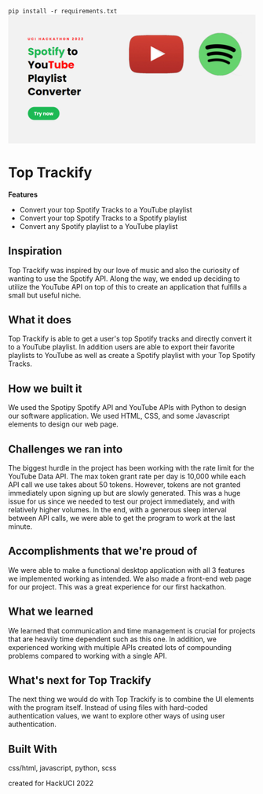 
``pip install -r requirements.txt``
![logo](https://github.com/ghostpyy/Youpify/blob/main/Top%20Trackify%20website/images/original.png)


# Top Trackify

**Features**
- Convert your top Spotify Tracks to a YouTube playlist
- Convert your top Spotify Tracks to a Spotify playlist
- Convert any Spotify playlist to a YouTube playlist

## Inspiration

Top Trackify was inspired by our love of music and also the curiosity of wanting to use the Spotify API. Along the way, we ended up deciding to utilize the YouTube API on top of this to create an application that fulfills a small but useful niche.

## What it does

Top Trackify is able to get a user's top Spotify tracks and directly convert it to a YouTube playlist. In addition users are able to export their favorite playlists to YouTube as well as create a Spotify playlist with your Top Spotify Tracks.

## How we built it

We used the Spotipy Spotify API and YouTube APIs with Python to design our software application. We used HTML, CSS, and some Javascript elements to design our web page.

## Challenges we ran into

The biggest hurdle in the project has been working with the rate limit for the YouTube Data API. The max token grant rate per day is 10,000 while each API call we use takes about 50 tokens. However, tokens are not granted immediately upon signing up but are slowly generated. This was a huge issue for us since we needed to test our project immediately, and with relatively higher volumes. In the end, with a generous sleep interval between API calls, we were able to get the program to work at the last minute.

## Accomplishments that we're proud of

We were able to make a functional desktop application with all 3 features we implemented working as intended. We also made a front-end web page for our project. This was a great experience for our first hackathon.

## What we learned

We learned that communication and time management is crucial for projects that are heavily time dependent such as this one. In addition, we experienced working with multiple APIs created lots of compounding problems compared to working with a single API.

## What's next for Top Trackify

The next thing we would do with Top Trackify is to combine the UI elements with the program itself. Instead of using files with hard-coded authentication values, we want to explore other ways of using user authentication.

## Built With
css/html, javascript, python, scss


created for HackUCI 2022

